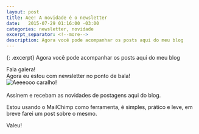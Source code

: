 ```yaml
---
layout: post
title: Aee! A novidade é o newsletter
date:   2015-07-29 01:16:00 -03:00
categories: newsletter, novidade
excerpt_separator: <!--more-->
description: Agora você pode acompanhar os posts aqui do meu blog
---
```


{: .excerpt}
Agora você pode acompanhar os posts aqui do meu blog

Fala galera!<br>
Agora eu estou com newsletter no ponto de bala!<br>
<img class="lazyload" data-src="http://i.imgur.com/OKzqyiV.gif" alt="Aeeeooo caralho!"><br><br>
Assinem e recebam as novidades de postagens aqui do blog.

Estou usando o MailChimp como ferramenta, é simples, prático e leve, em breve farei um post sobre o mesmo.

Valeu!
